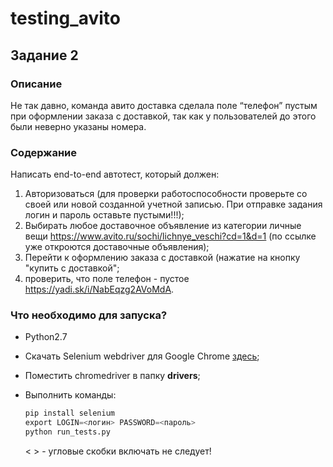 # testing_avito

## Задание 2

### Описание
 Не так давно, команда авито доставка сделала поле “телефон” пустым 
при оформлении заказа с доставкой, так как у пользователей до этого были неверно указаны номера.

### Содержание
Написать end-to-end автотест, который должен:
1. Авторизоваться (для проверки работоспособности проверьте со своей или новой созданной учетной записью. 
При отправке задания логин и пароль оставьте пустыми!!!);
2. Выбирать любое доставочное объявление 
из категории личные вещи https://www.avito.ru/sochi/lichnye_veschi?cd=1&d=1 
(по ссылке уже откроются доставочные объявления);
3. Перейти к оформлению заказа с доставкой (нажатие на кнопку "купить с доставкой";
4. проверить, что поле телефон - пустое https://yadi.sk/i/NabEqzg2AVoMdA.

### Что необходимо для запуска?
* Python2.7
* Скачать Selenium webdriver для Google Chrome [здесь](https://chromedriver.chromium.org/downloads);
* Поместить chromedriver в папку **drivers**;
* Выполнить команды:

    ```python
    pip install selenium
    export LOGIN=<логин> PASSWORD=<пароль>
    python run_tests.py
    ```
    < > - угловые скобки включать не следует!
